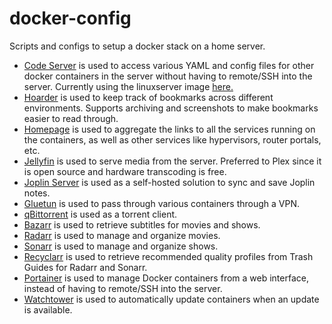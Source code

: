 # docker-config

Scripts and configs to setup a docker stack on a home server.

- [Code Server](https://coder.com/docs/code-server/install#docker) is used to access various YAML and config files for other docker containers in the server without having to remote/SSH into the server. Currently using the linuxserver image [here.](https://docs.linuxserver.io/images/docker-code-server/)
- [Hoarder](https://github.com/hoarder-app/hoarder/blob/main/docker/docker-compose.yml) is used to keep track of bookmarks across different environments. Supports archiving and screenshots to make bookmarks easier to read through.
- [Homepage](https://gethomepage.dev/installation/docker/) is used to aggregate the links to all the services running on the containers, as well as other services like hypervisors, router portals, etc.
- [Jellyfin](https://jellyfin.org/docs/general/installation/container#docker) is used to serve media from the server. Preferred to Plex since it is open source and hardware transcoding is free.
- [Joplin Server](https://github.com/laurent22/joplin/tree/dev/packages/server) is used as a self-hosted solution to sync and save Joplin notes.
- [Gluetun](https://hub.docker.com/r/qmcgaw/gluetun) is used to pass through various containers through a VPN.
- [qBittorrent](https://hub.docker.com/r/linuxserver/qbittorrent) is used as a torrent client.
- [Bazarr](https://hub.docker.com/r/linuxserver/bazarr) is used to retrieve subtitles for movies and shows.
- [Radarr](https://hub.docker.com/r/linuxserver/radarr) is used to manage and organize movies.
- [Sonarr](https://hub.docker.com/r/linuxserver/sonarr) is used to manage and organize shows.
- [Recyclarr](https://recyclarr.dev/wiki/) is used to retrieve recommended quality profiles from Trash Guides for Radarr and Sonarr.
- [Portainer](https://docs.portainer.io/start/install-ce/server/docker/linux) is used to manage Docker containers from a web interface, instead of having to remote/SSH into the server.
- [Watchtower](https://hub.docker.com/r/containrrr/watchtower) is used to automatically update containers when an update is available.
